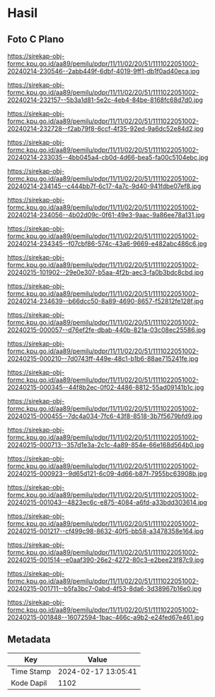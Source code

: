 # Hasil

## Foto C Plano

https://sirekap-obj-formc.kpu.go.id/aa89/pemilu/pdpr/11/11/02/20/51/1111022051002-20240214-230546--2abb449f-6dbf-4019-9ff1-db1f0ad40eca.jpg

https://sirekap-obj-formc.kpu.go.id/aa89/pemilu/pdpr/11/11/02/20/51/1111022051002-20240214-232157--5b3a1d81-5e2c-4eb4-84be-8168fc68d7d0.jpg

https://sirekap-obj-formc.kpu.go.id/aa89/pemilu/pdpr/11/11/02/20/51/1111022051002-20240214-232728--f2ab79f8-6ccf-4f35-92ed-9a6dc52e84d2.jpg

https://sirekap-obj-formc.kpu.go.id/aa89/pemilu/pdpr/11/11/02/20/51/1111022051002-20240214-233035--4bb045a4-cb0d-4d66-bea5-fa00c5104ebc.jpg

https://sirekap-obj-formc.kpu.go.id/aa89/pemilu/pdpr/11/11/02/20/51/1111022051002-20240214-234145--c444bb7f-6c17-4a7c-9d40-941fdbe07ef8.jpg

https://sirekap-obj-formc.kpu.go.id/aa89/pemilu/pdpr/11/11/02/20/51/1111022051002-20240214-234056--4b02d09c-0f61-49e3-9aac-9a86ee78a131.jpg

https://sirekap-obj-formc.kpu.go.id/aa89/pemilu/pdpr/11/11/02/20/51/1111022051002-20240214-234345--f07cbf86-574c-43a6-9669-e482abc486c6.jpg

https://sirekap-obj-formc.kpu.go.id/aa89/pemilu/pdpr/11/11/02/20/51/1111022051002-20240215-101902--29e0e307-b5aa-4f2b-aec3-fa0b3bdc8cbd.jpg

https://sirekap-obj-formc.kpu.go.id/aa89/pemilu/pdpr/11/11/02/20/51/1111022051002-20240214-234639--b66dcc50-8a89-4690-8657-f52812fe128f.jpg

https://sirekap-obj-formc.kpu.go.id/aa89/pemilu/pdpr/11/11/02/20/51/1111022051002-20240215-000057--d76ef2fe-dbab-440b-821a-03c08ec25586.jpg

https://sirekap-obj-formc.kpu.go.id/aa89/pemilu/pdpr/11/11/02/20/51/1111022051002-20240215-000210--7d0743ff-449e-48c1-b1b6-88ae715241fe.jpg

https://sirekap-obj-formc.kpu.go.id/aa89/pemilu/pdpr/11/11/02/20/51/1111022051002-20240215-000345--44f8b2ec-0f02-4486-8812-55ad09141b1c.jpg

https://sirekap-obj-formc.kpu.go.id/aa89/pemilu/pdpr/11/11/02/20/51/1111022051002-20240215-000455--7dc4a034-7fc6-43f8-8518-3b7f5679bfd9.jpg

https://sirekap-obj-formc.kpu.go.id/aa89/pemilu/pdpr/11/11/02/20/51/1111022051002-20240215-000713--357d1e3a-2c1c-4a89-854e-66e168d564b0.jpg

https://sirekap-obj-formc.kpu.go.id/aa89/pemilu/pdpr/11/11/02/20/51/1111022051002-20240215-000923--9d65d121-6c09-4d66-b87f-7955bc63908b.jpg

https://sirekap-obj-formc.kpu.go.id/aa89/pemilu/pdpr/11/11/02/20/51/1111022051002-20240215-001043--4823ec6c-e875-4084-a6fd-a33bdd303614.jpg

https://sirekap-obj-formc.kpu.go.id/aa89/pemilu/pdpr/11/11/02/20/51/1111022051002-20240215-001217--cf499c98-8632-40f5-bb58-a3478358e164.jpg

https://sirekap-obj-formc.kpu.go.id/aa89/pemilu/pdpr/11/11/02/20/51/1111022051002-20240215-001514--e0aaf390-26e2-4272-80c3-e2bee23f87c9.jpg

https://sirekap-obj-formc.kpu.go.id/aa89/pemilu/pdpr/11/11/02/20/51/1111022051002-20240215-001711--b5fa3bc7-0abd-4f53-8da6-3d38967b16e0.jpg

https://sirekap-obj-formc.kpu.go.id/aa89/pemilu/pdpr/11/11/02/20/51/1111022051002-20240215-001848--16072594-1bac-466c-a9b2-e24fed67e461.jpg


## Metadata

| Key        | Value               |
| ---------- | ------------------- |
| Time Stamp | 2024-02-17 13:05:41 |
| Kode Dapil | 1102                |



